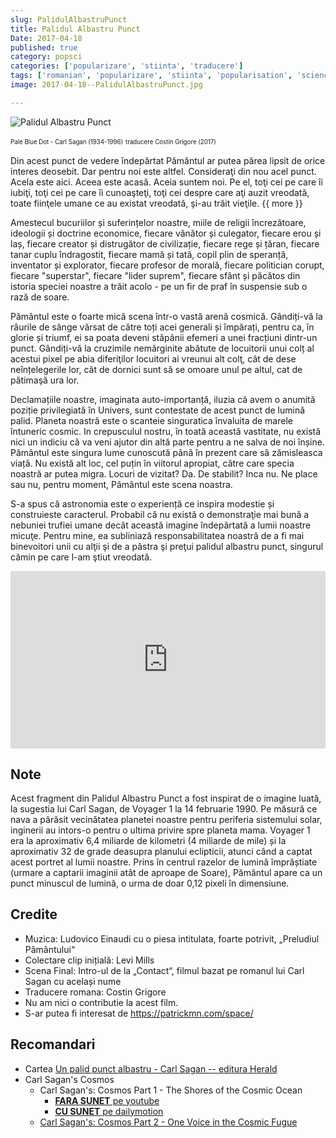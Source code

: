 ```yaml
---
slug: PalidulAlbastruPunct
title: Palidul Albastru Punct
Date: 2017-04-18
published: true
category: popsci
categories: ['popularizare', 'stiinta', 'traducere']
tags: ['romanian', 'popularizare', 'stiinta', 'popularisation', 'science', 'translation']
image: 2017-04-18--PalidulAlbastruPunct.jpg

---
```


![Palidul Albastru Punct](http://raisercostin.org/2017-04-18--PalidulAlbastruPunct.jpg)

<sub><sup>Pale Blue Dot - Carl Sagan (1934-1996)</sup></sub>
<sub><sup>traducere Costin Grigore (2017)</sup></sub>

Din acest punct de vedere îndepărtat Pământul ar putea părea lipsit de orice interes deosebit.  Dar pentru noi este altfel.  Consideraţi din nou acel punct.  Acela este aici. Aceea este acasă. Aceia suntem noi.  Pe el, toţi cei pe care îi iubiţi, toţi cei pe care îi cunoaşteţi, toţi cei despre care aţi auzit vreodată, toate fiinţele umane ce au existat vreodată, şi-au trăit vieţile.
{{ more }}

Amestecul bucuriilor și suferințelor noastre, miile de religii încrezătoare, ideologii și doctrine economice, fiecare vânător și culegator, fiecare erou și laș, fiecare creator și distrugător de civilizație, fiecare rege și țăran, fiecare tanar cuplu îndragostit, fiecare mamă și tată, copil plin de speranță, inventator și explorator, fiecare profesor de morală, fiecare politician corupt, fiecare "superstar", fiecare "lider suprem", fiecare sfânt și păcătos din istoria speciei noastre a trăit acolo - pe un fir de praf în suspensie sub o rază de soare.

Pământul este o foarte mică scena într-o vastă arenă cosmică.  Gândiți-vă la râurile de sânge vărsat de către toți acei generali și împărați, pentru ca, în glorie și triumf, ei sa poata deveni stăpânii efemeri a unei fracțiuni dintr-un punct.  Gândiți-vă la cruzimile nemărginite abătute de locuitorii unui colț al acestui pixel pe abia diferiţilor locuitori ai vreunui alt colţ, cât de dese neînțelegerile lor, cât de dornici sunt să se omoare unul pe altul, cat de pătimaşă ura lor.

Declamațiile noastre, imaginata auto-importanță, iluzia că avem o anumită poziție privilegiată în Univers, sunt contestate de acest punct de lumină palid.  Planeta noastră este o scanteie singuratica învaluita de marele întuneric cosmic.  In crepusculul nostru, în toată această vastitate, nu există nici un indiciu că va veni ajutor din altă parte pentru a ne salva de noi înșine.  Pământul este singura lume cunoscută până în prezent care să zămisleasca viață.  Nu există alt loc, cel puțin în viitorul apropiat, către care specia noastră ar putea migra.  Locuri de vizitat? Da.  De stabilit? Inca nu.  Ne place sau nu, pentru moment, Pământul este scena noastra.

S-a spus că astronomia este o experiență ce inspira modestie și construieste caracterul.  Probabil că nu există o demonstraţie mai bună a nebuniei trufiei umane decât această imagine îndepărtată a lumii noastre micuţe.  Pentru mine, ea subliniază responsabilitatea noastră de a fi mai binevoitori unii cu alţii şi de a păstra şi preţui palidul albastru punct, singurul cămin pe care l-am ştiut vreodată.

<div class="container" style="position: relative; width: 100%; height: 0; padding-bottom: 56.25%;">
	<iframe width="560" height="315" src="https://www.youtube.com/embed/4PN5JJDh78I?version=3&cc_load_policy=1&cc_lang_pref=ro&rel=0" frameborder="0" allowfullscreen
	    style="position: absolute; top: 0; left: 0; width: 100%; height: 100%;"></iframe>
</div>

## Note
Acest fragment din Palidul Albastru Punct a fost inspirat de o imagine luată, la sugestia lui Carl Sagan, de Voyager 1 la 14 februarie 1990. Pe măsură ce nava a părăsit vecinătatea planetei noastre pentru periferia sistemului solar, inginerii au intors-o pentru o ultima privire spre planeta mama. Voyager 1 era la aproximativ 6,4 miliarde de kilometri (4 miliarde de mile) și la aproximativ 32 de grade deasupra planului eclipticii, atunci când a captat acest portret al lumii noastre. Prins în centrul razelor de lumină împrăștiate (urmare a captarii imaginii atât de aproape de Soare), Pământul apare ca un punct minuscul de lumină, o urma de doar 0,12 pixeli în dimensiune.

## Credite
- Muzica: Ludovico Einaudi cu o piesa intitulata, foarte potrivit, „Preludiul Pământului“
- Colectare clip inițială: Levi Mills
- Scena Final: Intro-ul de la „Contact“, filmul bazat pe romanul lui Carl Sagan cu același nume
- Traducere romana: Costin Grigore
- Nu am nici o contributie la acest film.
- S-ar putea fi interesat de https://patrickmn.com/space/

## Recomandari

- Cartea [Un palid punct albastru - Carl Sagan -- editura Herald](https://www.edituraherald.ro/carti/un-palid-punct-albastru-detail)
- Carl Sagan's Cosmos
  - Carl Sagan's: Cosmos Part 1 - The Shores of the Cosmic Ocean
    - [**FARA SUNET** pe youtube](https://www.youtube.com/watch?v=5Z2AnfStRSM)
    - [**CU SUNET** pe dailymotion ](http://www.dailymotion.com/video/x3ibbh1_cosmos-a-personal-voyage-episode-1-carl-sagan-the-shores-of-the-cosmic-ocean_tv)
  - [Carl Sagan's: Cosmos Part 2 - One Voice in the Cosmic Fugue](https://www.youtube.com/watch?v=ftpVA04_IFc)
  